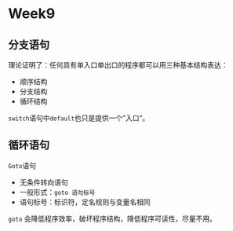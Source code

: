 # Week9

## 分支语句

理论证明了：任何具有单入口单出口的程序都可以用三种基本结构表达：

- 顺序结构
- 分支结构
- 循环结构

`switch`语句中`default`也只是提供一个”入口“。

## 循环语句

`Goto`语句

- 无条件转向语句
- 一般形式：`goto 语句标号`
- 语句标号：标识符，定名规则与变量名相同

`goto` 会降低程序效率，破坏程序结构，降低程序可读性，尽量不用。